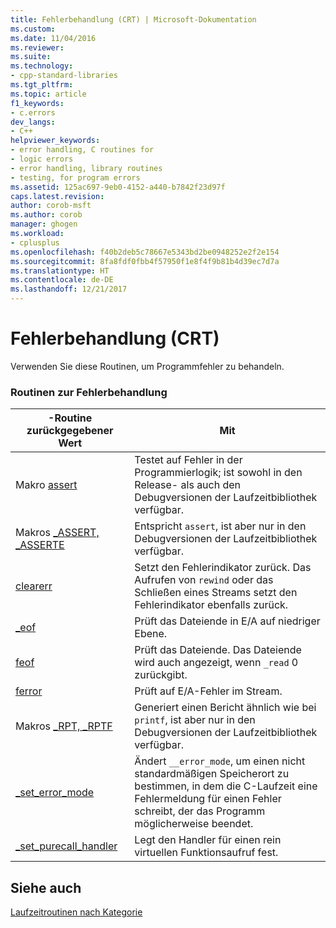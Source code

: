 ```yaml
---
title: Fehlerbehandlung (CRT) | Microsoft-Dokumentation
ms.custom: 
ms.date: 11/04/2016
ms.reviewer: 
ms.suite: 
ms.technology:
- cpp-standard-libraries
ms.tgt_pltfrm: 
ms.topic: article
f1_keywords:
- c.errors
dev_langs:
- C++
helpviewer_keywords:
- error handling, C routines for
- logic errors
- error handling, library routines
- testing, for program errors
ms.assetid: 125ac697-9eb0-4152-a440-b7842f23d97f
caps.latest.revision: 
author: corob-msft
ms.author: corob
manager: ghogen
ms.workload:
- cplusplus
ms.openlocfilehash: f40b2deb5c78667e5343bd2be0948252e2f2e154
ms.sourcegitcommit: 8fa8fdf0fbb4f57950f1e8f4f9b81b4d39ec7d7a
ms.translationtype: HT
ms.contentlocale: de-DE
ms.lasthandoff: 12/21/2017
---
```

# <a name="error-handling-crt"></a>Fehlerbehandlung (CRT)
Verwenden Sie diese Routinen, um Programmfehler zu behandeln.  
  
### <a name="error-handling-routines"></a>Routinen zur Fehlerbehandlung  
  
|-Routine zurückgegebener Wert|Mit|  
|-------------|---------|  
|Makro [assert](../c-runtime-library/reference/assert-macro-assert-wassert.md)|Testet auf Fehler in der Programmierlogik; ist sowohl in den Release- als auch den Debugversionen der Laufzeitbibliothek verfügbar.|  
|Makros [_ASSERT, _ASSERTE](../c-runtime-library/reference/assert-asserte-assert-expr-macros.md)|Entspricht `assert`, ist aber nur in den Debugversionen der Laufzeitbibliothek verfügbar.|  
|[clearerr](../c-runtime-library/reference/clearerr.md)|Setzt den Fehlerindikator zurück. Das Aufrufen von `rewind` oder das Schließen eines Streams setzt den Fehlerindikator ebenfalls zurück.|  
|[_eof](../c-runtime-library/reference/eof.md)|Prüft das Dateiende in E/A auf niedriger Ebene.|  
|[feof](../c-runtime-library/reference/feof.md)|Prüft das Dateiende. Das Dateiende wird auch angezeigt, wenn `_read` 0 zurückgibt.|  
|[ferror](../c-runtime-library/reference/ferror.md)|Prüft auf E/A-Fehler im Stream.|  
|Makros [_RPT, _RPTF](../c-runtime-library/reference/rpt-rptf-rptw-rptfw-macros.md)|Generiert einen Bericht ähnlich wie bei `printf`, ist aber nur in den Debugversionen der Laufzeitbibliothek verfügbar.|  
|[_set_error_mode](../c-runtime-library/reference/set-error-mode.md)|Ändert `__error_mode`, um einen nicht standardmäßigen Speicherort zu bestimmen, in dem die C-Laufzeit eine Fehlermeldung für einen Fehler schreibt, der das Programm möglicherweise beendet.|  
|[_set_purecall_handler](../c-runtime-library/reference/get-purecall-handler-set-purecall-handler.md)|Legt den Handler für einen rein virtuellen Funktionsaufruf fest.|  
  
## <a name="see-also"></a>Siehe auch  
 [Laufzeitroutinen nach Kategorie](../c-runtime-library/run-time-routines-by-category.md)